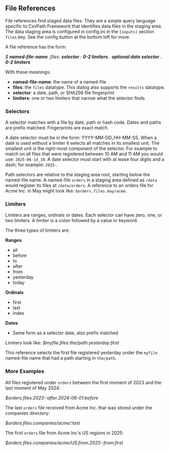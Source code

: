 ## File References

File references find staged data files. They are a simple query language specific to CsvPath Framework that identifies data files in the staging area. The data staging area is configured in config.ini in the `[inputs]` section `files` key. See the config button at the bottom left for more.

A file reference has the form:

<i>$ <b>named-file-name</b> .files. <b>selector</b> : <b>0-2 limiters</b> . <b>optional date selector</b> . <b>0-2 limiters</b></i>

With these meanings:
* <b>named-file-name</b>: the name of a named-file
* <b>files</b>: the `files` datatype. This dialog also supports the `results` datatype.
* <b>selector</b>: a date, path, or SHA256 file fingerprint
* <b>limiters</b>: one or two limiters that narrow what the selector finds

### Selectors

A selector matches with a file by date, path or hash code. Dates and paths are prefix matched. Fingerprints are exact match.

A date selector must be in the form: YYYY-MM-DD_HH-MM-SS. When a date is used without a limiter it selects all matches in its smallest unit. The smallest unit is the right-most component of the selector. For example to match on all files that were registered between 10 AM and 11 AM you would use: `2025-06-14_10`. A date selector must start with at lease four digits and a dash; for example: `2025-`.

Path selectors are relative to the staging area root, starting below the named-file name. A named-file `orders` in a staging area defined as `/data` would register its files at `/data/orders`. A reference to an orders file for Acme Inc. in May might look like: `$orders.files.may/acme`.

### Limiters

Limiters are ranges, ordinals or dates. Each selector can have zero, one, or two limiters. A limiter is a colon followed by a value or keyword.

The three types of limiters are:

**Ranges**
<ul>
    <li>all</li>
    <li>before</li>
    <li>to</li>
    <li>after</li>
    <li>from</li>
    <li>yesterday</li>
    <li>today</li>
</ul>

**Ordinals**
<ul>
    <li>first</li>
    <li>last</li>
    <li>index</li>
</ul>

**Dates**
<ul>
    <li>Same form as a selector date, also prefix matched</li>
</ul>

Limiters look like: *$myfile.files.the/path:yesterday:first*

This reference selects the first file registered yesterday under the `myfile` named-file name that had a path starting in `the/path`.

### More Examples

All files registered under `orders` between the first moment of 2023 and the last moment of May 2024:

*$orders.files.2023-:after.2024-06-01:before*

The last `orders` file received from Acme Inc. that was stored under the companies directory:

*$orders.files.companies/acme/:last*

The first `orders` file from Acme Inc's US regions in 2025:

*$orders.files.companies/acme/US:from.2025-:from:first*


